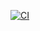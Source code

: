 [![CI](https://github.com/Shevtma/api-task-8/actions/workflows/blank.yml/badge.svg)](https://github.com/Shevtma/api-task-8/actions/workflows/blank.yml)
